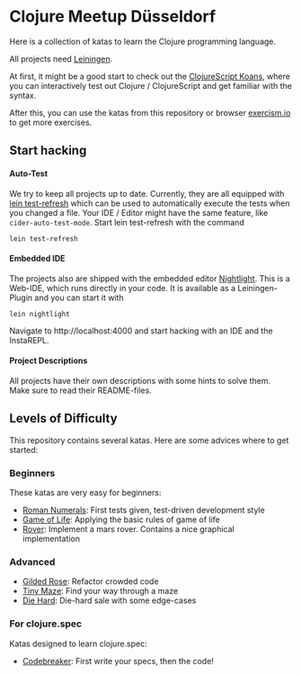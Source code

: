 # Clojure Meetup Düsseldorf 

Here is a collection of katas to learn the Clojure programming language.

All projects need [Leiningen](https://leiningen.org/#install).

At first, it might be a good start to check out the [ClojureScript
Koans](http://clojurescriptkoans.com/), where you can interactively test out
Clojure / ClojureScript and get familiar with the syntax.

After this, you can use the katas from this repository or browser
[exercism.io](http://exercism.io/languages/clojure/about) to get more exercises.

## Start hacking

#### Auto-Test

We try to keep all projects up to date. Currently, they are all equipped with
[lein test-refresh](https://github.com/jakemcc/lein-test-refresh) which can be
used to automatically execute the tests when you changed a file. Your IDE /
Editor might have the same feature, like `cider-auto-test-mode`. Start lein
test-refresh with the command

    lein test-refresh

#### Embedded IDE

The projects also are shipped with the embedded editor
[Nightlight](https://sekao.net/nightlight/). This is a Web-IDE, which runs
directly in your code. It is available as a Leiningen-Plugin and you can start
it with

    lein nightlight

Navigate to http://localhost:4000 and start hacking with an IDE and the
InstaREPL.

#### Project Descriptions

All projects have their own descriptions with some hints to solve them. Make
sure to read their README-files.


## Levels of Difficulty

This repository contains several katas. Here are some advices where to get
started:

### Beginners

These katas are very easy for beginners:

* [Roman Numerals](roman-numerals): First tests given, test-driven development style
* [Game of Life](gol): Applying the basic rules of game of life
* [Rover](rover): Implement a mars rover. Contains a nice graphical implementation

### Advanced

* [Gilded Rose](gilded-rose): Refactor crowded code
* [Tiny Maze](tiny-maze): Find your way through a maze
* [Die Hard](diehard): Die-hard sale with some edge-cases

### For clojure.spec

Katas designed to learn clojure.spec:

* [Codebreaker](codebreaker): First write your specs, then the code!

